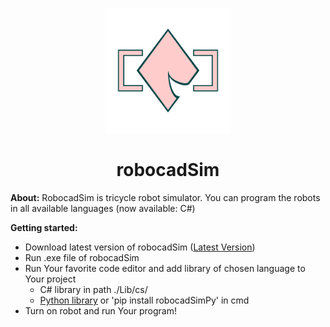 <p align="center">
  <a href="https://github.com/CrackAndDie/robocadSim/tree/robocadSim_v1.3">
    <img src="https://github.com/CrackAndDie/robocadSim/blob/master/res/Logo_4_alpha.png" alt="robocadSim logo" width="200" height="200">
  </a>
</p>

<h1 align="center">robocadSim</h1>

**About:** RobocadSim is tricycle robot simulator. You can program the robots in all available languages (now available: C#)  
  
**Getting started:**
  + Download latest version of robocadSim ([Latest Version](https://github.com/CrackAndDie/robocadSim/tree/robocadSim_v1.3))
  + Run .exe file of robocadSim 
  + Run Your favorite code editor and add library of chosen language to Your project
    + C# library in path ./Lib/cs/
    + [Python library](https://pypi.org/project/robocadSimPy/) or 'pip install robocadSimPy' in cmd
  + Turn on robot and run Your program!

